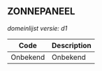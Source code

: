 ## ZONNEPANEEL

*domeinlijst versie: d1* 

 |Code |Description	|
|	---	|	---	|
| Onbekend | Onbekend |
